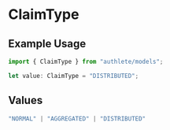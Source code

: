 # ClaimType

## Example Usage

```typescript
import { ClaimType } from "authlete/models";

let value: ClaimType = "DISTRIBUTED";
```

## Values

```typescript
"NORMAL" | "AGGREGATED" | "DISTRIBUTED"
```